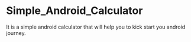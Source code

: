 # Simple_Android_Calculator
It is a simple android calculator that will help you to kick start you android journey.
